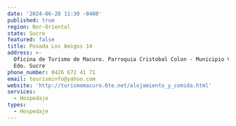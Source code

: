 ```yaml
---
date: '2024-06-28 11:30 -0400'
published: true
region: Nor-Oriental
state: Sucre
featured: false
title: Posada Los Amigos 14
address: >-
  Oficina de Turismo de Macuro. Parroquia Cristobal Colon - Municipio Valdez -
  Edo. Sucre
phone_number: 0426 672 41 71
email: tourisminfo@yahoo.com
website: 'http://turismomacuro.6te.net/alojamiento_y_comida.html'
services:
  - Hospedaje
types:
  - Hospedaje
---
```


